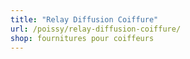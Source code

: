 ```yaml
---
title: "Relay Diffusion Coiffure"
url: /poissy/relay-diffusion-coiffure/
shop: fournitures pour coiffeurs
---
```

